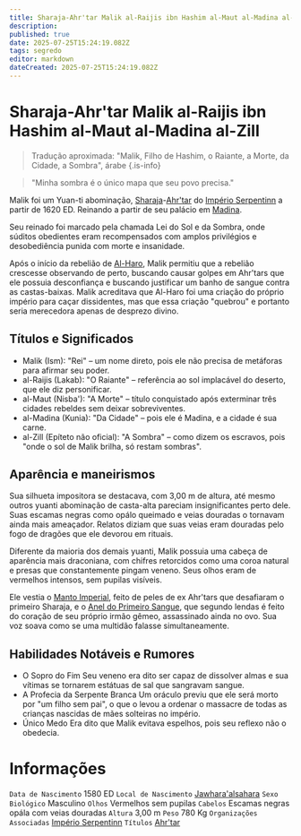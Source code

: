 ```yaml
---
title: Sharaja-Ahr'tar Malik al-Raijis ibn Hashim al-Maut al-Madina al-Zill
description: 
published: true
date: 2025-07-25T15:24:19.082Z
tags: segredo
editor: markdown
dateCreated: 2025-07-25T15:24:19.082Z
---
```


# Sharaja-Ahr'tar Malik al-Raijis ibn Hashim al-Maut al-Madina al-Zill

> Tradução aproximada: "Malik, Filho de Hashim, o Raiante, a Morte, da Cidade, a Sombra", árabe
{.is-info}

> "Minha sombra é o único mapa que seu povo precisa."

Malik foi um Yuan-ti abominação, [Sharaja](/rankings-e-titulos/imperio-serpentinn/sharaja)-[Ahr'tar](/rankings-e-titulos/imperio-serpentinn/ahrtar) do [Império Serpentinn](/faccoes/nacoes/imperio-serpentinn) a partir de 1620 ED. Reinando a partir de seu palácio em [Madina](/lugares/plano-material/drafeon/sudeste-de-drafeon/madina).

Seu reinado foi marcado pela chamada Lei do Sol e da Sombra, onde súditos obedientes eram recompensados com amplos privilégios e desobediência punida com morte e insanidade.

Após o início da rebelião de [Al-Haro](/individuos/al-haro), Malik permitiu que a rebelião crescesse observando de perto, buscando causar golpes em Ahr'tars que ele possuia desconfiança e buscando justificar um banho de sangue contra as castas-baixas. Malik acreditava que Al-Haro foi uma criação do próprio império para caçar dissidentes, mas que essa criação "quebrou" e portanto seria merecedora apenas de desprezo divino.

## Títulos e Significados
- Malik (Ism): "Rei" – um nome direto, pois ele não precisa de metáforas para afirmar seu poder.
- al-Raijis (Lakab): "O Raiante" – referência ao sol implacável do deserto, que ele diz personificar.
- al-Maut (Nisba'): "A Morte" – título conquistado após exterminar três cidades rebeldes sem deixar sobreviventes.
- al-Madina (Kunia): "Da Cidade" – pois ele é Madina, e a cidade é sua carne.
- al-Zill (Epíteto não oficial): "A Sombra" – como dizem os escravos, pois "onde o sol de Malik brilha, só restam sombras".

## Aparência e maneirismos

Sua silhueta impositora se destacava, com 3,00 m de altura, até mesmo outros yuanti abominação de casta-alta pareciam insignificantes perto dele. Suas escamas negras como opálo queimado e veias douradas o tornavam ainda mais ameaçador. Relatos diziam que suas veias eram douradas pelo fogo de dragões que ele devorou em rituais.

Diferente da maioria dos demais yuanti, Malik possuia uma cabeça de aparência mais draconiana, com chifres retorcidos como uma coroa natural e presas que constantemente pingam veneno. Seus olhos eram de vermelhos intensos, sem pupilas visíveis.

Ele vestia o [Manto Imperial](), feito de peles de ex Ahr'tars que desafiaram o primeiro Sharaja, e o [Anel do Primeiro Sangue](), que segundo lendas é feito do coração de seu próprio irmão gêmeo, assassinado ainda no ovo. Sua voz soava como se uma multidão falasse simultaneamente.

## Habilidades Notáveis e Rumores

- O Sopro do Fim
Seu veneno era dito ser capaz de dissolver almas e sua vítimas se tornarem estátuas de sal que sangravam sangue.
- A Profecia da Serpente Branca
Um oráculo previu que ele será morto por "um filho sem pai", o que o levou a ordenar o massacre de todas as crianças nascidas de mães solteiras no império.
- Único Medo
Era dito que Malik evitava espelhos, pois seu reflexo não o obedecia.

# Informações
`Data de Nascimento` 1580 ED
`Local de Nascimento` [Jawhara'alsahara](/lugares/plano-material/drafeon/sudeste-de-drafeon/jawharaalsahara)
`Sexo Biológico` Masculino
`Olhos` Vermelhos sem pupilas
`Cabelos` Escamas negras opála com veias douradas
`Altura` 3,00 m
`Peso` 780 Kg
`Organizações Associadas` [Império Serpentinn](/faccoes/nacoes/imperio-serpentinn)
`Títulos` [Ahr'tar](/rankings-e-titulos/imperio-serpentinn/ahrtar)